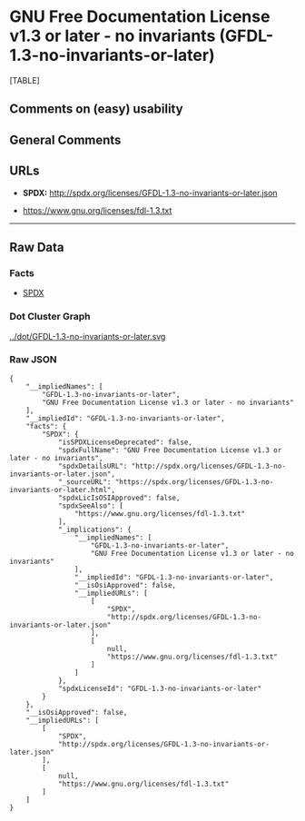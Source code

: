 GNU Free Documentation License v1.3 or later - no invariants (GFDL-1.3-no-invariants-or-later)
==============================================================================================

[TABLE]

Comments on (easy) usability
----------------------------

General Comments
----------------

URLs
----

-   **SPDX:**
    http://spdx.org/licenses/GFDL-1.3-no-invariants-or-later.json

-   https://www.gnu.org/licenses/fdl-1.3.txt

------------------------------------------------------------------------

Raw Data
--------

### Facts

-   [SPDX](https://spdx.org/licenses/GFDL-1.3-no-invariants-or-later.html "SPDX")

### Dot Cluster Graph

[../dot/GFDL-1.3-no-invariants-or-later.svg](../dot/GFDL-1.3-no-invariants-or-later.svg "../dot/GFDL-1.3-no-invariants-or-later.svg")

### Raw JSON

    {
        "__impliedNames": [
            "GFDL-1.3-no-invariants-or-later",
            "GNU Free Documentation License v1.3 or later - no invariants"
        ],
        "__impliedId": "GFDL-1.3-no-invariants-or-later",
        "facts": {
            "SPDX": {
                "isSPDXLicenseDeprecated": false,
                "spdxFullName": "GNU Free Documentation License v1.3 or later - no invariants",
                "spdxDetailsURL": "http://spdx.org/licenses/GFDL-1.3-no-invariants-or-later.json",
                "_sourceURL": "https://spdx.org/licenses/GFDL-1.3-no-invariants-or-later.html",
                "spdxLicIsOSIApproved": false,
                "spdxSeeAlso": [
                    "https://www.gnu.org/licenses/fdl-1.3.txt"
                ],
                "_implications": {
                    "__impliedNames": [
                        "GFDL-1.3-no-invariants-or-later",
                        "GNU Free Documentation License v1.3 or later - no invariants"
                    ],
                    "__impliedId": "GFDL-1.3-no-invariants-or-later",
                    "__isOsiApproved": false,
                    "__impliedURLs": [
                        [
                            "SPDX",
                            "http://spdx.org/licenses/GFDL-1.3-no-invariants-or-later.json"
                        ],
                        [
                            null,
                            "https://www.gnu.org/licenses/fdl-1.3.txt"
                        ]
                    ]
                },
                "spdxLicenseId": "GFDL-1.3-no-invariants-or-later"
            }
        },
        "__isOsiApproved": false,
        "__impliedURLs": [
            [
                "SPDX",
                "http://spdx.org/licenses/GFDL-1.3-no-invariants-or-later.json"
            ],
            [
                null,
                "https://www.gnu.org/licenses/fdl-1.3.txt"
            ]
        ]
    }